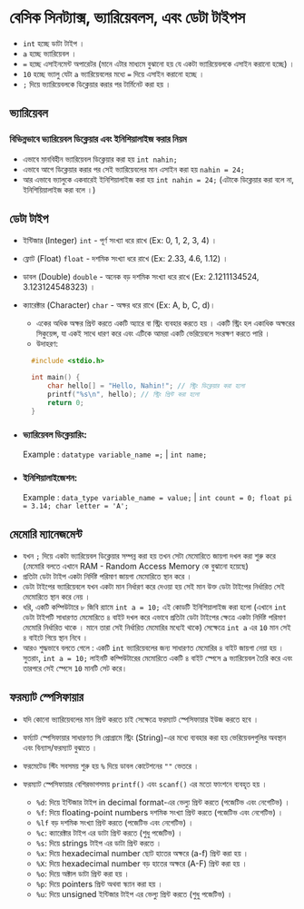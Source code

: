 # বেসিক সিনট্যাক্স, ভ্যারিয়েবলস, এবং ডেটা টাইপস

- `int` হচ্ছে ডাটা টাইপ ।
- `a` হচ্ছে ভ্যারিয়েবল ।
- `=` হচ্ছে এসাইনমেন্ট অপারেটর (মানে এটার মাধ্যমে বুঝানো হয় যে একটা ভ্যারিয়েবলকে এসাইন করানো হচ্ছে) ।
- `10` হচ্ছে ভ্যালু যেটা `a` ভ্যারিয়েবলের মধ্যে `=` দিয়ে এসাইন করানো হচ্ছে ।
- `;` দিয়ে ভ্যারিয়েবলকে ডিক্লেয়ার করার পর টার্মিনেট করা হয় ।

## ভ্যারিয়েবল

### বিভিন্নভাবে ভ্যারিয়েবল ডিক্লেয়ার এবং ইনিশিয়ালাইজ করার নিয়ম

- এভাবে মানবিহীন ভ্যারিয়েবল ডিক্লেয়ার করা হয় `int nahin;`
- এভাবে আগে ডিক্লেয়ার করার পর সেই ভ্যারিয়েবলের মান এসাইন করা হয় `nahin = 24;`
- আর এভাবে ভ্যালুকে একবারেই ইনিশিয়ালাইজ করা হয় `int nahin = 24;` (এটাকে ডিক্লেয়ার করা বলে না, ইনিশিয়িয়ালাইজ করা বলে ।)

## ডেটা টাইপ

- ইন্টিজার (Integer) `int` - পূর্ণ সংখ্যা ধরে রাখে (Ex: 0, 1, 2, 3, 4) ।
- ফ্লোট (Float) `float` - দশমিক সংখ্যা ধরে রাখে (Ex: 2.33, 4.6, 1.12) ।
- ডাবল (Double) `double` - অনেক বড় দশমিক সংখ্যা ধরে রাখে (Ex: 2.1211134524, 3.123124548323) ।
- ক্যারেক্টার (Character) `char` - অক্ষর ধরে রাখে (Ex: A, b, C, d)।

  - একের অধিক অক্ষর প্রিন্ট করতে একটি অ্যারে বা স্ট্রিং ব্যবহার করতে হয় । একটি স্ট্রিং হল একাধিক অক্ষরের সিকুয়েন্স, যা একই সাথে ধারণ করে এবং এটিকে আমরা একটি ভেরিয়েবলে সংরক্ষণ করতে পারি ।
  - উদাহরণ:

  ```c
    #include <stdio.h>

    int main() {
        char hello[] = "Hello, Nahin!"; // স্ট্রিং ডিক্লেয়ার করা হলো
        printf("%s\n", hello); // স্ট্রিং প্রিন্ট করা হলো
        return 0;
    }
  ```

- ### ভ্যারিয়েবল ডিক্লেয়ারিং:
  Example : `datatype variable_name =;` | `int name;`
- ### ইনিশিয়ালাইজেশন:
  Example : `data_type variable_name = value;` | `int count = 0; float pi = 3.14; char letter = 'A';`

## মেমোরি ম্যানেজমেন্ট

- যখন `;` দিয়ে একটা ভ্যারিয়েবল ডিক্লেয়ার সম্পন্ন করা হয় তখন সেটা মেমোরিতে জায়গা দখল করা শুরু করে (মেমোরি বলতে এখানে RAM - Random Access Memory কে বুঝানো হয়েছে)
- প্রতিটা ডেটা টাইপ একটা নির্দিষ্ট পরিমাণ জায়গা মেমোরিতে স্থান করে ।
- ডেটা টাইপের ভ্যারিয়েবলে যখন একটা মান নির্ধারণ করে দেওয়া হয় সেই মান উক্ত ডেটা টাইপের নির্ধারিত সেই মেমোরিতে স্থান করে নেয় ।
- ধরি, একটি কম্পিউটারে ৮ জিবি র‍্যামে `int a = 10;` এই কোডটি ইনিশিয়ালাইজ করা হলো (এখানে `int` ডেটা টাইপটি সাধারণত মেমোরিতে ৪ বাইট দখল করে এভাবে প্রতিটা ডেটা টাইপের ক্ষেত্রে একটা নির্দিষ্ট পরিমাণ মেমোরি নির্ধারিত থাকে । মানে তারা সেই নির্ধারিত মেমোরির মধ্যেই থাকে) সেক্ষেত্রে `int a` এর `10` মান সেই ৪ বাইটে গিয়ে স্থান নিবে ।
- আরও শুদ্ধভাবে বলতে গেলে : একটি `int` ভ্যারিয়েবলের জন্য সাধারণত মেমোরির ৪ বাইট জায়গা নেয়া হয় । সুতরাং, `int a = 10;` লাইনটি কম্পিউটারের মেমোরিতে একটি ৪ বাইট স্পেসে `a` ভ্যারিয়েবল তৈরি করে এবং তারপরে সেই স্পেসে `10` মানটি সেট করে।

## ফরম্যাট স্পেসিফায়ার

- যদি কোনো ভ্যারিয়েবলের মান প্রিন্ট করতে চাই সেক্ষেত্রে ফরম্যাট স্পেসিফায়ার ইউজ করতে হবে ।
- ফর্ম্যাট স্পেসিফায়ার সাধারণত সি প্রোগ্রামে স্ট্রিং (String)-এর মধ্যে ব্যবহার করা হয় ভেরিয়েবলগুলির অবস্থান এবং বিন্যাস/ফরম্যাট বুঝাতে ।
- ফরমেটেড স্টিং সবসময় শুরু হয় `%` দিয়ে ডাবল কোটেশনের `""` ভেতরে ।
- ফরম্যাট স্পেসিফায়ার বেশিরভাগসময় `printf()` এবং `scanf()` এর মতো ফাংশনে ব্যবহৃত হয় ।

  - `%d`: দিয়ে ইন্টিজার টাইপ in decimal format-এর ভেল্যু প্রিন্ট কর‍তে (পজেটিভ এবং নেগেটিভ) ।
  - `%f`: দিয়ে floating-point numbers দশমিক সংখ্যা প্রিন্ট করতে (পজেটিভ এবং নেগেটিভ) ।
  - `%lf` বড় দশমিক সংখ্যা প্রিন্ট করতে (পজেটিভ এবং নেগেটিভ) ।
  - `%c`: ক্যারেক্টার টাইপ এর ডাটা প্রিন্ট করতে (শুধু পজেটিভ) ।
  - `%s`: দিয়ে strings টাইপ এর ডাটা প্রিন্ট করতে ।
  - `%x`: দিয়ে hexadecimal number ছোট হাতের অক্ষরে (a-f) প্রিন্ট করা হয় ।
  - `%X`: দিয়ে hexadecimal number বড় হাতের অক্ষরে (A-F) প্রিন্ট করা হয় ।
  - `%o`: দিয়ে অক্টাল ডাটা প্রিন্ট করা হয় ।
  - `%p`: দিয়ে pointers প্রিন্ট অথবা স্ক্যান করা হয় ।
  - `%u`: দিয়ে unsigned ইন্টিজার টাইপ এর ভেল্যু প্রিন্ট কর‍তে (শুধু পজেটিভ) ।
